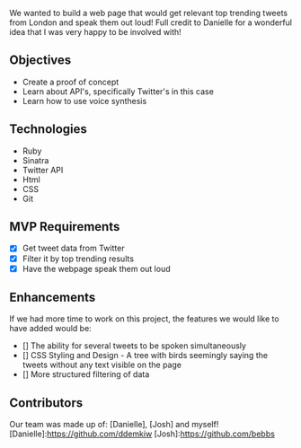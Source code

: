 We wanted to build a web page that would get relevant top trending tweets from London and speak them out loud! Full credit to Danielle for a wonderful idea that I was very happy to be involved with!

Objectives
-----
* Create a proof of concept
* Learn about API's, specifically Twitter's in this case
* Learn how to use voice synthesis

Technologies
----------
* Ruby
* Sinatra
* Twitter API
* Html
* CSS
* Git

MVP Requirements
---------------
- [x] Get tweet data from Twitter
- [x] Filter it by top trending results
- [x] Have the webpage speak them out loud

Enhancements
------------
If we had more time to work on this project, the features we would like to have added would be:
- [] The ability for several tweets to be spoken simultaneously
- [] CSS Styling and Design - A tree with birds seemingly saying the tweets without any text visible on the page
- [] More structured filtering of data

Contributors
----
Our team was made up of: [Danielle], [Josh] and myself!
[Danielle]:https://github.com/ddemkiw
[Josh]:https://github.com/bebbs
